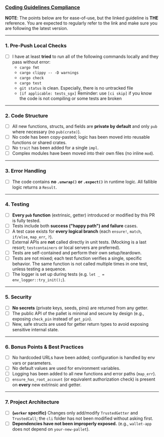 <!-- Thank you for your contribution! Please review the following guidelines and check the boxes to confirm. -->

### [Coding Guidelines Compliance](https://docs.google.com/document/d/1lFZI2_cpLYVyM8GxI_8AZvN-Xmks_oUjl9QzkvH0-z4/edit?tab=t.0#heading=h.f9j04nkxp56)

**NOTE**: The points below are for ease-of-use, but the linked guideline is **THE** reference. You are expected to regularly refer to the link and make sure you are following the latest version.

---

### 1. Pre-Push Local Checks
- [ ] I have at least **tried** to run all of the following commands locally and they pass without error:
  - `cargo fmt`
  - `cargo clippy -- -D warnings`
  - `cargo check`
  - `cargo test`
  - `git status` is clean. Especially, there is no untracked file
  - `[if applicable: tests_sgx]`
Reminder: use `[ci skip]` if you know the code is not compiling or some tests are broken

---

### 2. Code Structure
- [ ] All new functions, structs, and fields are **private by default** and only `pub` where necessary (no `pub(crate)`).
- [ ] No code has been copy-pasted; logic has been moved into reusable functions or shared crates.
- [ ] No `trait` has been added for a single `impl`.
- [ ] Complex modules have been moved into their own files (no inline `mod`).

---

### 3. Error Handling
- [ ] The code contains **no `.unwrap()` or `.expect()`** in runtime logic. All fallible logic returns a `Result`.

---

### 4. Testing
- [ ] **Every `pub` function** (extrinsic, getter) introduced or modified by this PR is fully tested.
- [ ] Tests include both **success ("happy path") and failure** cases.
- [ ] A test case exists for **every logical branch** (each `ensure!`, `match`, `if/else`, `map_err`, `?`).
- [ ] External APIs are **not** called directly in unit tests. (Mocking is a last resort; `testcontainers` or local servers are preferred).
- [ ] Tests are self-contained and perform their own setup/teardown.
- [ ] Tests are not mixed; each test function verifies a single, specific behavior. The same function is not called multiple times in one test, unless testing a sequence.
- [ ] The logger is set up during tests (e.g. `let _ = env_logger::try_init();`).

---

### 5. Security
- [ ] **No secrets** (private keys, seeds, pins) are returned from any getter.
- [ ] The public API of the pallet is minimal and secure by design (e.g., exposing `check_pin` instead of `get_pin`).
- [ ] New, safe structs are used for getter return types to avoid exposing sensitive internal state.

---

### 6. Bonus Points & Best Practices
- [ ] No hardcoded URLs have been added; configuration is handled by env vars or parameters.
- [ ] No default values are used for environment variables.
- [ ] Logging has been added to all new functions and error paths (`map_err`).
- [ ] `ensure_has_root_account` (or equivalent authorization check) is present on **every** new extrinsic and getter.

---

### 7. Project Architecture
- [ ] **(`worker` specific)** Changes only add/modify `TrustedGetter` and `TrustedCall`; the `cli` folder has not been modified without asking first.
- [ ] **Dependencies have not been improperly exposed.** (e.g., `wallet-app` does not depend on `your-new-pallet`).

